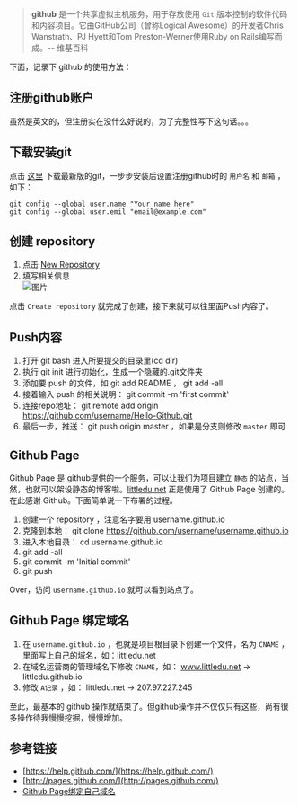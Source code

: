 > **github** 是一个共享虚拟主机服务，用于存放使用 `Git` 版本控制的软件代码和内容项目。它由GitHub公司（曾称Logical Awesome）的开发者Chris Wanstrath、PJ Hyett和Tom Preston-Werner使用Ruby on Rails编写而成。-- 维基百科  

<!-- $$solo_more$$-->

下面，记录下 github 的使用方法：

## 注册github账户  

虽然是英文的，但注册实在没什么好说的，为了完整性写下这句话。。。  

## 下载安装git

点击 [这里](http://git-scm.com/downloads) 下载最新版的git，一步步安装后设置注册github时的 `用户名` 和 `邮箱` ，如下：  

    git config --global user.name "Your name here"
    git config --global user.emil "email@example.com"

## 创建 repository  
1. 点击 [New Repository](https://github.com/repositories/new)
2. 填写相关信息  
![图片](/images/github的使用/1.png)  

点击 `Create repository` 就完成了创建，接下来就可以往里面Push内容了。  

## Push内容  

1. 打开 git bash 进入所要提交的目录里(cd dir)  
2. 执行 git init 进行初始化，生成一个隐藏的.git文件夹  
3. 添加要 push 的文件，如 git add README ， git add -all
4. 接着输入 push 的相关说明： git commit -m 'first commit'
5. 连接repo地址： git remote add origin https://github.com/username/Hello-Github.git
6. 最后一步，推送： git push origin master ，如果是分支则修改 `master` 即可

## Github Page  

Github Page 是 github提供的一个服务，可以让我们为项目建立 `静态` 的站点，当然，也就可以架设静态的博客啦。[littledu.net](http://littledu.net/) 正是使用了 Github Page 创建的。在此感谢 Github。下面简单说一下布署的过程。

1. 创建一个 repository ，注意名字要用 username.github.io
2. 克隆到本地： git clone https://github.com/username/username.github.io
3. 进入本地目录： cd username.github.io
4. git add -all
5. git commit -m 'Initial commit'
6. git push

Over，访问 `username.github.io` 就可以看到站点了。

## Github Page 绑定域名

1. 在 `username.github.io` ，也就是项目根目录下创建一个文件，名为 `CNAME` ，里面写上自己的域名，如：littledu.net
2. 在域名运营商的管理域名下修改 `CNAME`，如： www.littledu.net -> littledu.github.io
3. 修改 `A记录` ，如： littledu.net -> 207.97.227.245

至此，最基本的 github 操作就结束了。但github操作并不仅仅只有这些，尚有很多操作待我慢慢挖掘，慢慢增加。

## 参考链接

* [https://help.github.com/](https://help.github.com/)
* [http://pages.github.com/](http://pages.github.com/)
* [Github Page绑定自己域名](http://fancyoung.com/blog/host-to-github/)